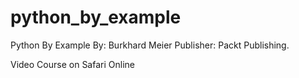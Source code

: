 # python_by_example
Python By Example By: Burkhard Meier Publisher: Packt Publishing. 

Video Course on Safari Online

